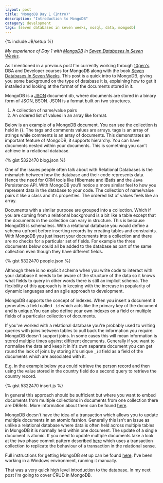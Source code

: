 ```yaml
---
layout: post
title: "MongoDB Day 1 (Intro)"
description: "Introduction to MongoDB"
category: development
tags: [seven databases in seven weeks, nosql, data, mongodb]
---
```

{% include JB/setup %}

*My experience of Day 1 with [MongoDB](http://www.mongodb.org/) in [Seven Databases In Seven Weeks](http://pragprog.com/book/rwdata/seven-databases-in-seven-weeks).*

As I mentioned in a previous post I'm currently working through [10gen's](http://www.10gen.com/) DBA and Developer courses for MongoDB along with the book [Seven Databases In Seven Weeks](http://pragprog.com/book/rwdata/seven-databases-in-seven-weeks). This post is a quick intro to MongoDB, giving you some background on the type of database it is, explaining how to get it installed and looking at the format of the documents stored in it.

MongoDB is a [JSON](http://www.json.org/) document db, where documents are stored in a binary form of JSON, BSON.
JSON is a format built on two structures.

1. A collection of name/value pairs
1. An ordered list of values in an array like format.

Below is an example of a MongoDB document. You can see the collection is held in {}. The tags and comments values are arrays. tags is an array of strings while comments is an array of documents. This demonstrates an important feature of MongoDB, it supports hierarchy. You can have documents nested within your documents. This is something you can't achieve in a relational database.

{% gist 5322470 blog.json %}

One of the issues people often talk about with Relational Databases is the mismatch between how the database and their code represents data. Hence the need for ORM tools like Hibernate and iBatis and the Java Persistence API. With MongoDB you'll notice a more similar feel to how you represent data in the database to your code. The collection of name/value pairs it like a class and it's properties. The ordered list of values feels like an array.

Documents with a similar purpose are grouped into a collection. Which if you are coming from a relational background is a bit like a table except that the documents in the collection can vary in structure. This is because MongoDB is schemaless. With a relational database you would define a schema upfront before inserting records by creating tables and constraints. With MongoDB you just insert your documents into a collection and there are no checks for a particular set of fields. For example the three documents below could all be added to the database as part of the same collection even though they have different fields.

{% gist 5322470 people.json %}

Although there is no explicit schema when you write code to interact with your database it needs to be aware of the structure of the data so it knows what fields to query in other words there is still an implicit schema. The flexibility of this approach is in keeping with the increase in popularity of dynamic languages and an agile approach to development.

MongoDB supports the concept of indexes. When you insert a document it generates a field called `_id` which acts like the primary key of the document and is unique.You can also define your own indexes on a field or multiple fields of a particular collection of documents.

If you've worked with a relational database you're probably used to writing queries with joins between tables to pull back the information you require. MongoDB doesn't support joins. In some cases this will mean information is stored multiple times against different documents. Generally if you want to normalise the data and keep it in it's own separate document you can get round the lack of joins by storing it's unique `_id` field as a field of the documents which are associated with it.

E.g. in the example below you could retrieve the person record and then using the value stored in the country field do a second query to retrieve the country record. 

{% gist 5322470 insert.js %}

In general this approach should be sufficient but where you want to embed documents from multiple collections in documents from one collection there are DBRefs. More information about them can be found [here](http://docs.mongodb.org/manual/applications/database-references).

MongoDB doesn't have the idea of a transaction which allows you to update multiple documents in an atomic fashion. Generally this isn't an issue as unlike a relational database where data is often held across multiple tables in MongoDB it is normally held within one document. The update of a single document is atomic. If you need to update multiple documents take a look at the two phase commit pattern described [here](http://docs.mongodb.org/manual/tutorial/perform-two-phase-commits) which uses a transaction collection to replicate the behaviour of a transaction in the relational sense.

Full instructions for getting MongoDB set up can be found [here](http://docs.mongodb.org/manual/installation). I've been working in a Windows environment, running it manually.

That was a very quick high level introduction to the database. In my next post I'm going to cover CRUD in MongoDB. 

